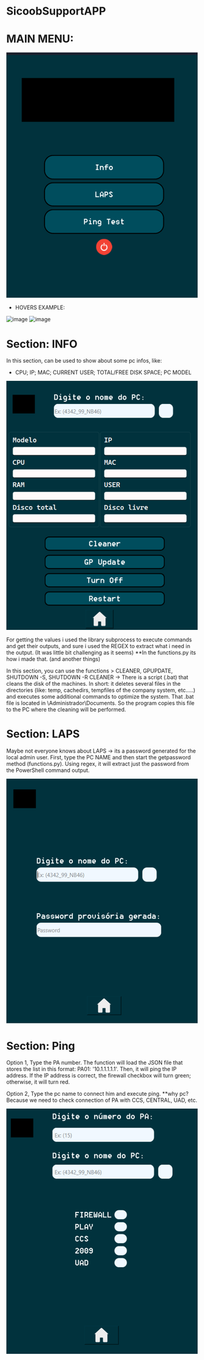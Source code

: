 # SicoobSupportAPP

# MAIN MENU:

![image](image.png)

- HOVERS EXAMPLE:

![image](https://github.com/gabrielqt/SicoobSupportAPP/assets/159674773/f22a95cc-fb74-4f80-9502-25dd41f0b94c)
             ![image](https://github.com/gabrielqt/SicoobSupportAPP/assets/159674773/8f272c45-ebd3-4583-83d5-42ff25ca1946)




 
# Section: INFO

In this section, can be used to show about some pc infos, like: 
- CPU; IP; MAC; CURRENT USER; TOTAL/FREE DISK SPACE; PC MODEL

![image](image-1.png)
  

For getting the values i used the library subprocess to execute commands and get their outputs, and sure i used the REGEX to extract what
i need in the output. (It was little bit challenging as it seems) 
**In the functions.py its how i made that. (and another things)

In this section, you can use the functions > CLEANER, GPUPDATE, SHUTDOWN -S, SHUTDOWN -R
CLEANER -> There is a script (.bat) that cleans the disk of the machines. In short: it deletes several files in the directories (like: temp, cachedirs, tempfiles of the company system, etc.....) and executes some additional commands to optimize the system. That .bat file is located in \Administrador\Documents. So the program copies this file to the PC where the cleaning will be performed.
  

# Section: LAPS

Maybe not everyone knows about LAPS -> its a password generated for the local admin user.
First, type the PC NAME and then start the getpassword method (functions.py). Using regex, it will extract just the password from the PowerShell command output.

![image](image-2.png)



# Section: Ping

Option 1, Type the PA number.
The function will load the JSON file that stores the list in this format: PA01: '10.1.1.1.1.1'.
Then, it will ping the IP address.
If the IP address is correct, the firewall checkbox will turn green; otherwise, it will turn red.

Option 2, Type the pc name to connect him and execute ping.
**why pc? Because we need to check connection of PA with CCS, CENTRAL, UAD, etc.

![image](image-3.png)



